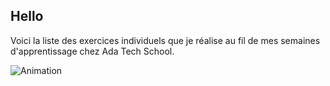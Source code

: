 ## Hello

Voici la liste des exercices individuels que je réalise au fil de mes semaines d'apprentissage chez Ada Tech School. 

![Animation](https://media.giphy.com/media/3o6Yg4GUVgIUg3bf7W/giphy.gif)
